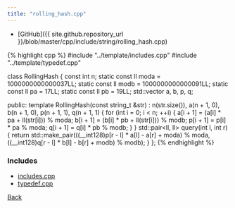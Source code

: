 ```yaml
---
title: "rolling_hash.cpp"
---
```


- [GitHub]({{ site.github.repository_url }}/blob/master/cpp/include/string/rolling_hash.cpp)

{% highlight cpp %}
#include "../template/includes.cpp"
#include "../template/typedef.cpp"

class RollingHash {
  const int n;
  static const ll moda = 1000000000000037LL;
  static const ll modb = 1000000000000091LL;
  static const ll pa = 17LL;
  static const ll pb = 19LL;
  std::vector<ll> a, b, p, q;

public:
  template <typename string_t>
  RollingHash(const string_t &str) :
    n(str.size()), a(n + 1, 0), b(n + 1, 0), p(n + 1, 1), q(n + 1, 1) {
    for (int i = 0; i < n; ++i) {
      a[i + 1] = (a[i] * pa + ll(str[i])) % moda;
      b[i + 1] = (b[i] * pb + ll(str[i])) % modb;
      p[i + 1] = p[i] * pa % moda;
      q[i + 1] = q[i] * pb % modb;
    }
  }
  std::pair<ll, ll> query(int l, int r) {
    return std::make_pair(((__int128)p[r - l] * a[l] - a[r] + moda) % moda,
                          ((__int128)q[r - l] * b[l] - b[r] + modb) % modb);
  }
};
{% endhighlight %}

### Includes

- [includes.cpp](../template/includes)
- [typedef.cpp](../template/typedef)

[Back](../..)
